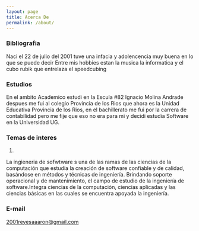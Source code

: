 ```yaml
---
layout: page
title: Acerca De
permalink: /about/
---
```

### Bibliografia
Naci el 22 de julio del 2001 tuve una infacia y adolencencia muy buena en lo que se puede decir
Entre mis hobbies estan la musica la informatica y el cubo rubik que entrelaza el speedcubing

### Estudios

En el ambito Academico estudi en la Escula #82 Ignacio Molina Andrade despues me fui al colegio
Provincia de los Rios que ahora es la Unidad Educativa Provincia de los Rios, en el bachillerato
me fui por la carrera de contabilidad pero me fije que eso no era para mi y decidi estudia Software 
en la Universidad UG.

### Temas de interes

1)
La ingieneria de sofwtware s una de las ramas de las ciencias de la computación que estudia la creación de software confiable y de calidad, basándose en métodos y técnicas de ingeniería. Brindando soporte operacional y de mantenimiento, el campo de estudio de la ingeniería de software.Integra ciencias de la computación, ciencias aplicadas y las ciencias básicas en las cuales se encuentra apoyada la ingeniería.

### E-mail

[2001reyesaaaron@gmail.com](mailto:2001reyesaaron@gmail.com)

